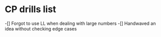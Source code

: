 # CP drills list 
-[] Forgot to use LL when dealing with large numbers 
-[] Handwaved an idea without checking edge cases